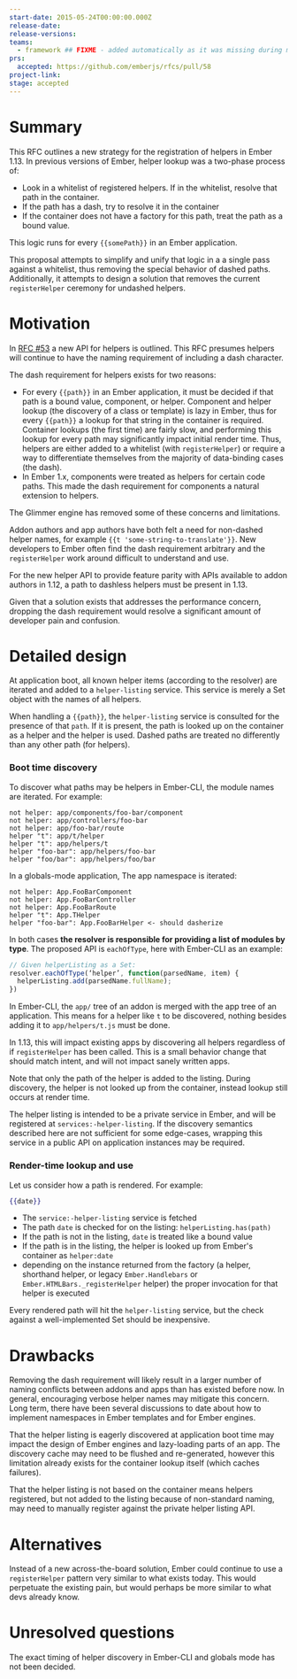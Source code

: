 ```yaml
---
start-date: 2015-05-24T00:00:00.000Z
release-date:
release-versions: 
teams: 
  - framework ## FIXME - added automatically as it was missing during migration
prs:
  accepted: https://github.com/emberjs/rfcs/pull/58
project-link: 
stage: accepted
---
```


# Summary

This RFC outlines a new strategy for the registration of helpers in Ember 1.13.
In previous versions of Ember, helper lookup was a two-phase process of:

* Look in a whitelist of registered helpers. If in the whitelist, resolve that
  path in the container.
* If the path has a dash, try to resolve it in the container
* If the container does not have a factory for this path, treat the path as a
  bound value.

This logic runs for every `{{somePath}}` in an Ember application.

This proposal attempts to simplify and unify that logic in a a single pass
against a whitelist, thus removing the special behavior of dashed paths.
Additionally, it attempts to design a solution that removes the current
`registerHelper` ceremony for undashed helpers.

# Motivation

In [RFC #53](https://github.com/emberjs/rfcs/pull/53) a new API for helpers is
outlined. This RFC presumes helpers will continue to have the naming
requirement of including a dash character.

The dash requirement for helpers exists for two reasons:

* For every `{{path}}` in an Ember application, it must be decided if that path
  is a bound value, component, or helper. Component and helper lookup (the
  discovery of a class or template) is lazy in Ember, thus for every `{{path}}`
  a lookup for that string in the container is required. Container lookups
  (the first time) are fairly slow, and performing this lookup for every
  path may significantly impact initial render time. Thus, helpers are either
  added to a whitelist (with `registerHelper`) or require a way to differentiate
  themselves from the majority of data-binding cases (the dash).
* In Ember 1.x, components were treated as helpers for certain code paths. This
  made the dash requirement for components a natural extension to helpers.

The Glimmer engine has removed some of these concerns and limitations.

Addon authors and app authors have both felt a need for non-dashed helper
names, for example `{{t 'some-string-to-translate'}}`. New developers to Ember
often find the dash requirement arbitrary and the `registerHelper` work around
difficult to understand and use.

For the new helper API to provide feature parity with APIs available to addon
authors in 1.12, a path to dashless helpers must be present in 1.13.

Given that a solution exists that addresses the performance concern, dropping
the dash requirement would resolve a significant amount of developer pain and
confusion.

# Detailed design

At application boot, all known helper items (according to the resolver) are
iterated and added to a `helper-listing` service. This service is merely a
Set object with the names of all helpers.

When handling a `{{path}}`, the `helper-listing` service is consulted for the
presence of that `path`. If it is present, the path is looked up
on the container as a helper and the helper is used. Dashed paths are treated
no differently than any other path (for helpers).

### Boot time discovery

To discover what paths may be helpers in Ember-CLI, the module names are
iterated. For example:

```
not helper: app/components/foo-bar/component
not helper: app/controllers/foo-bar
not helper: app/foo-bar/route
helper "t": app/t/helper
helper "t": app/helpers/t
helper "foo-bar": app/helpers/foo-bar
helper "foo/bar": app/helpers/foo/bar
```

In a globals-mode application, The app namespace is iterated:

```
not helper: App.FooBarComponent
not helper: App.FooBarController
not helper: App.FooBarRoute
helper "t": App.THelper
helper "foo-bar": App.FooBarHelper <- should dasherize
```

In both cases **the resolver is responsible for providing a list of modules
by type**. The proposed API is `eachOfType`, here with Ember-CLI as an example:

```js
// Given helperListing as a Set:
resolver.eachOfType(‘helper’, function(parsedName, item) {
  helperListing.add(parsedName.fullName);
})
```

In Ember-CLI, the `app/` tree of an addon is merged with the app tree of an
application. This means for a helper like `t` to be discovered, nothing besides
adding it to `app/helpers/t.js` must be done.

In 1.13, this will impact existing apps by discovering all helpers regardless
of if `registerHelper` has been called. This is a small behavior change that
should match intent, and will not impact sanely written apps.

Note that only the path of the helper is added to the listing. During discovery,
the helper is not looked up from the container, instead lookup still occurs
at render time.

The helper listing is intended to be a private service in Ember, and will be
registered at `services:-helper-listing`. If the discovery semantics described
here are not sufficient for some edge-cases, wrapping this service in a
public API on application instances may be required.

### Render-time lookup and use

Let us consider how a path is rendered. For example:

```hbs
{{date}}
```

* The `service:-helper-listing` service is fetched
* The path `date` is checked for on the listing: `helperListing.has(path)`
* If the path is not in the listing, `date` is treated like a bound value
* If the path is in the listing, the helper is looked up from Ember's
  container as `helper:date`
* depending on the instance returned from the factory (a helper, shorthand
  helper, or legacy `Ember.Handlebars` or `Ember.HTMLBars._registerHelper`
  helper) the proper invocation for that helper is executed

Every rendered path will hit the `helper-listing` service, but the check
against a well-implemented Set should be inexpensive.

# Drawbacks

Removing the dash requirement will likely result in a larger number of naming
conflicts between addons and apps than has existed before now. In general,
encouraging verbose helper names may mitigate this concern. Long term, there
have been several discussions to date about how to implement namespaces in
Ember templates and for Ember engines.

That the helper listing is eagerly discovered at application boot time may
impact the design of Ember engines and lazy-loading parts of an app. The
discovery cache may need to be flushed and re-generated, however this limitation
already exists for the container lookup itself (which caches failures).

That the helper listing is not based on the container means helpers registered,
but not added to the listing because of non-standard naming, may need to
manually register against the private helper listing API.

# Alternatives

Instead of a new across-the-board solution, Ember could continue to use a
`registerHelper` pattern very similar to what exists today. This would
perpetuate the existing pain, but would perhaps be more similar to what devs
already know.

# Unresolved questions

The exact timing of helper discovery in Ember-CLI and globals mode has not been
decided.
